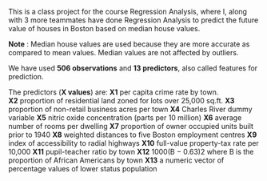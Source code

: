This is a class project for the course Regression Analysis, where I, along with 3 more teammates have done Regression Analysis to predict the future value of houses in Boston based on median house values.

**Note** : Median house values are used because they are more accurate as compared to mean values. Median values are not affected by outliers.

We have used **506 observations** and **13 predictors**, also called features for prediction.

The predictors (**X values**) are:
**X1** per capita crime rate by town.  
**X2** proportion of residential land zoned for lots over 25,000 sq.ft. 
**X3** proportion of non-retail business acres per town 
**X4** Charles River dummy variable 
**X5** nitric oxide concentration (parts per 10 million) 
**X6** average number of rooms per dwelling
**X7** proportion of owner occupied units built prior to 1940 
**X8** weighted distances to five Boston employment centres
**X9** index of accessibility to radial highways 
**X10** full-value property-tax rate per 10,000 
**X11** pupil-teacher ratio by town 
**X12** 1000(B − 0.63)2 where B is the proportion of African Americans by town 
**X13** a numeric vector of percentage values of lower status population 
